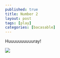 ```yaml
---
published: true
title: Number 2
layout: post
tags: [play]
categories: [bacasable]
---
```

Huuuuuuuuuuray!

![](https://gallery.mailchimp.com/4d7c36121326eeb3e6dc506b0/images/bced5340-ee25-4d34-83c0-3ee16ee07629.jpg)
